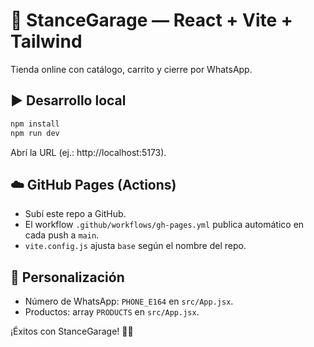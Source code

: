 # 🛒 StanceGarage — React + Vite + Tailwind

Tienda online con catálogo, carrito y cierre por WhatsApp.

## ▶️ Desarrollo local
```bash
npm install
npm run dev
```
Abrí la URL (ej.: http://localhost:5173).

## ☁️ GitHub Pages (Actions)
- Subí este repo a GitHub.
- El workflow `.github/workflows/gh-pages.yml` publica automático en cada push a `main`.
- `vite.config.js` ajusta `base` según el nombre del repo.

## 🔧 Personalización
- Número de WhatsApp: `PHONE_E164` en `src/App.jsx`.
- Productos: array `PRODUCTS` en `src/App.jsx`.

¡Éxitos con StanceGarage! 🚗🔥
